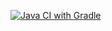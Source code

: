 [![Java CI with Gradle](https://github.com/Mifalem/Patterns/actions/workflows/gradle.yml/badge.svg)](https://github.com/Mifalem/Patterns/actions/workflows/gradle.yml)
